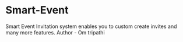 # Smart-Event
Smart Event Invitation system enables you to custom create invites and many more features.
Author - Om tripathi
